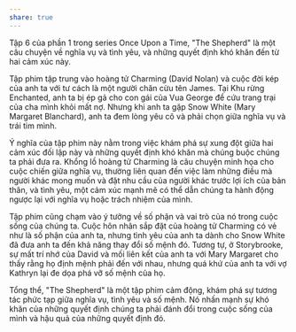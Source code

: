 ```yaml
---
share: true
---
```

Tập 6 của phần 1 trong series Once Upon a Time, "The Shepherd" là một câu chuyện về nghĩa vụ và tình yêu, và những quyết định khó khăn đến từ hai cảm xúc này.

Tập phim tập trung vào hoàng tử Charming (David Nolan) và cuộc đời kép của anh ta với tư cách là một người chăn cừu tên James. Tại Khu rừng Enchanted, anh ta bị ép gả cho con gái của Vua George để cứu trang trại của cha mình khỏi mất nợ. Nhưng khi anh ta gặp Snow White (Mary Margaret Blanchard), anh ta đem lòng yêu cô và phải chọn giữa nghĩa vụ và trái tim mình.

Ý nghĩa của tập phim này nằm trong việc khám phá sự xung đột giữa hai cảm xúc đối lập này và những quyết định khó khăn mà chúng buộc chúng ta phải đưa ra. Khổng lồ hoàng tử Charming là câu chuyện minh họa cho cuộc chiến giữa nghĩa vụ, thường liên quan đến việc làm những điều mà người khác mong muốn và đặt nhu cầu của người khác trước lợi ích của bản thân, và tình yêu, một cảm xúc mạnh mẽ có thể dẫn chúng ta hành động ngược lại với nghĩa vụ hoặc trách nhiệm của mình.

Tập phim cũng chạm vào ý tưởng về số phận và vai trò của nó trong cuộc sống của chúng ta. Cuộc hôn nhân sắp đặt của hoàng tử Charming có vẻ như là số phận của anh ta, nhưng tình yêu của anh ta dành cho Snow White đã đưa anh ta đến khả năng thay đổi số mệnh đó. Tương tự, ở Storybrooke, sự mất trí nhớ của David và mối liên kết của anh ta với Mary Margaret cho thấy rằng họ định mệnh phải đến với nhau, nhưng quá khứ của anh ta với vợ Kathryn lại đe dọa phá vỡ số mệnh của họ.

Tổng thể, "The Shepherd" là một tập phim cảm động, khám phá sự tương tác phức tạp giữa nghĩa vụ, tình yêu và số mệnh. Nó nhấn mạnh sự khó khăn của những quyết định chúng ta phải đánh đổi trong cuộc sống của mình và hậu quả của những quyết định đó.